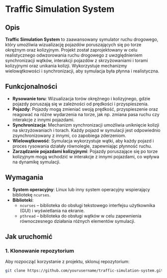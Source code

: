 # Traffic Simulation System

## Opis

**Traffic Simulation System** to zaawansowany symulator ruchu drogowego, który umożliwia wizualizację pojazdów poruszających się po torze okrężnym oraz kolizyjnym. Projekt został zaprojektowany w celu realistycznego odwzorowania ruchu drogowego z uwzględnieniem synchronizacji wątków, interakcji pojazdów z skrzyżowaniami i torami kolizyjnymi oraz unikania kolizji. Wykorzystuje mechanizmy wielowątkowości i synchronizacji, aby symulacja była płynna i realistyczna.

## Funkcjonalności

- **Rysowanie toru**: Wizualizacja torów okrężnego i kolizyjnego, gdzie pojazdy poruszają się w zależności od prędkości i przyspieszenia.
- **Pojazdy**: Pojazdy mogą zmieniać swoją prędkość, przyspieszenie oraz reagować na różne wydarzenia na torze, jak np. zmiana pasa ruchu czy interakcje z innymi pojazdami.
- **Synchronizacja**: Mechanizm synchronizacji umożliwia uniknięcie kolizji na skrzyżowaniach i torach. Każdy pojazd w symulacji jest odpowiednio zsynchronizowany z innymi, co zapobiega zderzeniom.
- **Wielowątkowość**: Symulacja wykorzystuje wątki, aby każdy pojazd i proces rysowania działały równolegle, zapewniając płynność ruchu.
- **Zarządzanie pojazdami kolizyjnymi**: Pojazdy poruszające się po torze kolizyjnym mogą wchodzić w interakcje z innymi pojazdami, co wpływa na dynamikę symulacji.

## Wymagania

- **System operacyjny**: Linux lub inny system operacyjny wspierający bibliotekę `ncurses`.
- **Biblioteki**:
  - `ncurses` – biblioteka do obsługi tekstowego interfejsu użytkownika (GUI) i wyświetlania na ekranie.
  - `pthread` – biblioteka do obsługi wątków w celu zapewnienia równoczesnego działania różnych elementów symulacji.

## Jak uruchomić

### 1. Klonowanie repozytorium

Aby rozpocząć korzystanie z projektu, sklonuj repozytorium:

```bash
git clone https://github.com/yourusername/traffic-simulation-system.git
